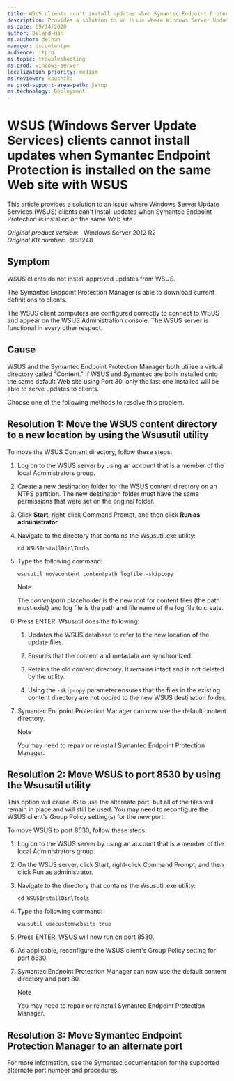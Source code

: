 ```yaml
---
title: WSUS clients can't install updates when Symantec Endpoint Protection is installed on the same Web site with WSUS
description: Provides a solution to an issue where Windows Server Update Services (WSUS) clients can't install updates when Symantec Endpoint Protection is installed on the same Web site.
ms.date: 09/14/2020
author: Deland-Han 
ms.author: delhan
manager: dscontentpm
audience: itpro
ms.topic: troubleshooting
ms.prod: windows-server
localization_priority: medium
ms.reviewer: kaushika
ms.prod-support-area-path: Setup
ms.technology: Deployment
---
```

# WSUS (Windows Server Update Services) clients cannot install updates when Symantec Endpoint Protection is installed on the same Web site with WSUS

This article provides a solution to an issue where Windows Server Update Services (WSUS) clients can't install updates when Symantec Endpoint Protection is installed on the same Web site.

_Original product version:_ &nbsp; Windows Server 2012 R2  
_Original KB number:_ &nbsp; 968248

## Symptom

WSUS clients do not install approved updates from WSUS.

The Symantec Endpoint Protection Manager is able to download current definitions to clients.

The WSUS client computers are configured correctly to connect to WSUS and appear on the WSUS Administration console. The WSUS server is functional in every other respect.

## Cause

WSUS and the Symantec Endpoint Protection Manager both utilize a virtual directory called "Content." If WSUS and Symantec are both installed onto the same default Web site using Port 80, only the last one installed will be able to serve updates to clients.

Choose one of the following methods to resolve this problem.

## Resolution 1: Move the WSUS content directory to a new location by using the Wsusutil utility

To move the WSUS Content directory, follow these steps:

1. Log on to the WSUS server by using an account that is a member of the local Administrators group.

2. Create a new destination folder for the WSUS content directory on an NTFS partition. The new destination folder must have the same permissions that were set on the original folder.

3. Click **Start**, right-click Command Prompt, and then click **Run as administrator**.

4. Navigate to the directory that contains the Wsusutil.exe utility:

    `cd WSUSInstallDir\Tools`

5. Type the following command:

    ```console
    wsusutil movecontent contentpath logfile -skipcopy
    ```

    > [!NOTE]
    > The *contentpath* placeholder is the new root for content files (the path must exist) and log file is the path and file name of the log file to create.

6. Press ENTER. Wsusutil does the following:

    1. Updates the WSUS database to refer to the new location of the update files.

    2. Ensures that the content and metadata are synchronized.

    3. Retains the old content directory. It remains intact and is not deleted by the utility.

    4. Using the `-skipcopy` parameter ensures that the files in the existing content directory are not copied to the new WSUS destination folder.

7. Symantec Endpoint Protection Manager can now use the default content directory.

    > [!NOTE]
    > You may need to repair or reinstall Symantec Endpoint Protection Manager.

## Resolution 2: Move WSUS to port 8530 by using the Wsusutil utility

This option will cause IIS to use the alternate port, but all of the files will remain in place and will still be used. You may need to reconfigure the WSUS client's Group Policy setting(s) for the new port.

To move WSUS to port 8530, follow these steps:

1. Log on to the WSUS server by using an account that is a member of the local Administrators group.

2. On the WSUS server, click Start, right-click Command Prompt, and then click Run as administrator.

3. Navigate to the directory that contains the Wsusutil.exe utility:

    `cd WSUSInstallDir\Tools`

4. Type the following command:

    ```console
    wsusutil usecustomwebsite true
    ```

5. Press ENTER. WSUS will now run on port 8530.

6. As applicable, reconfigure the WSUS client's Group Policy setting for port 8530.

7. Symantec Endpoint Protection Manager can now use the default content directory and port 80.

    > [!NOTE]
    > You may need to repair or reinstall Symantec Endpoint Protection Manager.

## Resolution 3: Move Symantec Endpoint Protection Manager to an alternate port

For more information, see the Symantec documentation for the supported alternate port number and procedures.
